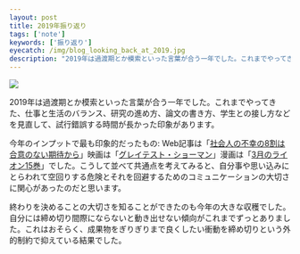 ```yaml
---
layout: post
title: 2019年振り返り
tags: ['note']
keywords: ['振り返り']
eyecatch: /img/blog_looking_back_at_2019.jpg
description: "2019年は過渡期とか模索といった言葉が合う一年でした。これまでやってきた、仕事と生活のバランス、研究の進め方、論文の書き方、学生との接し方などを見直して、試行錯誤する時間が長かった印象があります。"
---
```


![ ](/img/blog_looking_back_at_2019.jpg)

2019年は過渡期とか模索といった言葉が合う一年でした。これまでやってきた、仕事と生活のバランス、研究の進め方、論文の書き方、学生との接し方などを見直して、試行錯誤する時間が長かった印象があります。

今年のインプットで最も印象的だったもの: Web記事は「[社会人の不幸の8割は合意のない期待から](https://note.com/kunihirotanaka/n/n951df3a7f7b9)」映画は「[グレイテスト・ショーマン](http://www.foxmovies-jp.com/greatest-showman/)」漫画は「[3月のライオン15巻](https://www.hakusensha.co.jp/comicslist/56019/)」でした。こうして並べて共通点を考えてみると、自分事や思い込みにとらわれて空回りする危険とそれを回避するためのコミュニケーションの大切さに関心があったのだと思います。

終わりを決めることの大切さを知ることができたのも今年の大きな収穫でした。自分には締め切り間際にならないと動き出せない傾向がこれまでずっとありました。これはおそらく、成果物をぎりぎりまで良くしたい衝動を締め切りという外的制約で抑えている結果でした。
